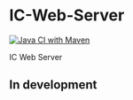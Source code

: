 # IC-Web-Server

[![Java CI with Maven](https://github.com/IInforever/IC-Web-Server/actions/workflows/maven.yml/badge.svg?branch=main)](https://github.com/IInforever/IC-Web-Server/actions/workflows/maven.yml)

IC Web Server
## In development
